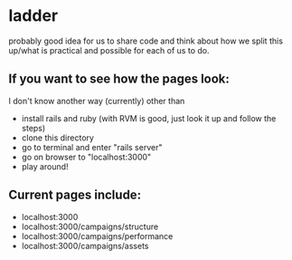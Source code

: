 # ladder
probably good idea for us to share code and think about how we split this up/what is practical and possible for each of us to do.

## If you want to see how the pages look:
I don't know another way (currently) other than
- install rails and ruby (with RVM is good, just look it up and follow the steps)
- clone this directory
- go to terminal and enter "rails server"
- go on browser to "localhost:3000"
- play around!

## Current pages include:
- localhost:3000
- localhost:3000/campaigns/structure
- localhost:3000/campaigns/performance
- localhost:3000/campaigns/assets
